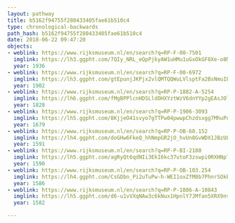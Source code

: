 ```yaml
---
layout: pathway
title: b5162f94755f280433405fae61b510c4
type: chronological-backwards
path_hash: b5162f94755f280433405fae61b510c4
date: 2018-06-22 09:47:20
objects:
- weblink: https://www.rijksmuseum.nl/en/search?q=RP-F-00-7501
  imglink: https://lh3.ggpht.com/7QIy_NRL_eQpPjkyAW1uHMu1uGxOkGF8Xe-o8MDHxMO_S9OWv204raQEs11C3RPQX1CSr6Bp2-CXB_MamPSQBnFIHdx4=s200
  year: 1936
- weblink: https://www.rijksmuseum.nl/en/search?q=RP-F-00-6972
  imglink: https://lh3.ggpht.com/gtEpunjJKPjx2vlQMTQQWuLVlsptFa2BsNmuIE2mNDqqYboME3oew4VtXFSaXWXnkEMjKT9xHSA0_WXn_OgLGN5TY6I=s200
  year: 1902
- weblink: https://www.rijksmuseum.nl/en/search?q=RP-P-1882-A-5254
  imglink: https://lh6.ggpht.com/fMgBPPlcnHDSLldOHXYztWzV6dnYYp2gEAsJOlTZOESBofzSXkVqdTI31e_qriOgDj6ciF8o8JeIBJ8YxoSdIQLggm4=s200
  year: 1828
- weblink: https://www.rijksmuseum.nl/en/search?q=RP-P-1906-3093
  imglink: https://lh5.ggpht.com/8KjjeO41svyo7gTTPw04pwwpChzdsxgg7MhuPnvEDtI7rL6thqy-Kmo6RNJJUNck2AB5ygrIIyjN_xtWZ2y7J4Uknw=s200
  year: 1679
- weblink: https://www.rijksmuseum.nl/en/search?q=RP-P-OB-68.152
  imglink: https://lh4.ggpht.com/doGHw6FkeQ_hhNmpGR2jO_hvUn8GvWDX1JBzULm4mtJryrSRALLR-7I-RAWtZQ_avNDznZ0aZPiAvzy-TTE7O9GL6g=s200
  year: 1591
- weblink: https://www.rijksmuseum.nl/en/search?q=RP-P-BI-2180
  imglink: https://lh5.ggpht.com/agRyQt6qdNIi3EkI6kc37utoF3zswpi0RXHNpTZcKn-_BcYbKPatKnix-6XfCqhFkictwk20nJoX13y3kAd2kAD4iC90=s200
  year: 1590
- weblink: https://www.rijksmuseum.nl/en/search?q=RP-P-OB-103.254
  imglink: https://lh4.ggpht.com/CsGDbn_Pi2uTuPw-h-WEI1oxZfM8b7PhnrSOkb7hDHgD1rKkW4SZB4KTuqQUUZl3_IHuIdkLm0lS_g9NIGN8C-ZzUg8=s200
  year: 1586
- weblink: https://www.rijksmuseum.nl/en/search?q=RP-P-1886-A-10843
  imglink: https://lh5.ggpht.com/d6-u1vVXqNAw3c6kNux1HpnlY7JMfan5XRX9nvyD6Gwi13AP0GwfLwWBbOaObHlXcPJ1CGEXZYH3sIYWsbplasDZ_4Y=s200
  year: 1582

---
```

